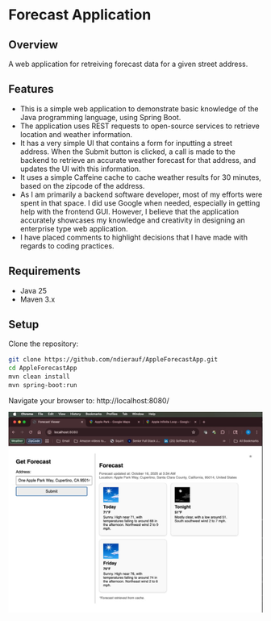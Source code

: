 # Forecast Application

## Overview

A web application for retreiving forecast data for a given street address.

## Features

- This is a simple web application to demonstrate basic knowledge of the Java programming language, using Spring Boot.
- The application uses REST requests to open-source services to retrieve location and weather information.
- It has a very simple UI that contains a form for inputting a street address. When the Submit button is clicked, a call
  is made to the backend to retrieve an accurate weather forecast for that address, and updates the UI with this
  information.
- It uses a simple Caffeine cache to cache weather results for 30 minutes, based on the zipcode of the address.
- As I am primarily a backend software developer, most of my efforts were spent in that space. I did use Google when
  needed, especially in getting help with the frontend GUI. However, I believe that the application accurately showcases
  my knowledge and creativity in designing an enterprise type web application.
- I have placed comments to highlight decisions that I have made with regards to coding practices.

## Requirements

- Java 25
- Maven 3.x

## Setup

Clone the repository:

```bash
git clone https://github.com/ndierauf/AppleForecastApp.git
cd AppleForecastApp
mvn clean install
mvn spring-boot:run
```

Navigate your browser to: http://localhost:8080/

![Forecast Viewer.jpg](Forecast%20Viewer.jpg)
